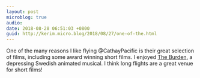 ```yaml
---
layout: post
microblog: true
audio: 
date: 2018-08-28 06:51:03 +0800
guid: http://kerim.micro.blog/2018/08/27/one-of-the.html
---
```

One of the many reasons I like flying @CathayPacific is their great selection of films, including some award winning short films. I enjoyed [The Burden](http://www.minborda.com/), a depressing Swedish animated musical. I think long flights are a great venue for short films!
